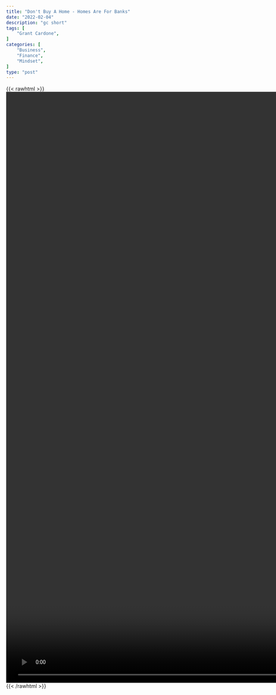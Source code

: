 ```yaml
---
title: "Don't Buy A Home - Homes Are For Banks"
date: "2022-02-04"
description: "gc short"
tags: [
    "Grant Cardone",
]
categories: [
    "Business",
    "Finance",
    "Mindset",
]
type: "post"
---
```

{{< rawhtml >}}
    <video style="height:40vh;width:auto" overflow="hidden" controls>
        <source src="https://clips.dev00ps.com/Grant_Cardone/The_American_Dream_SCAM%21.mp4" type="video/mp4"> 
    </video>
{{< /rawhtml >}}